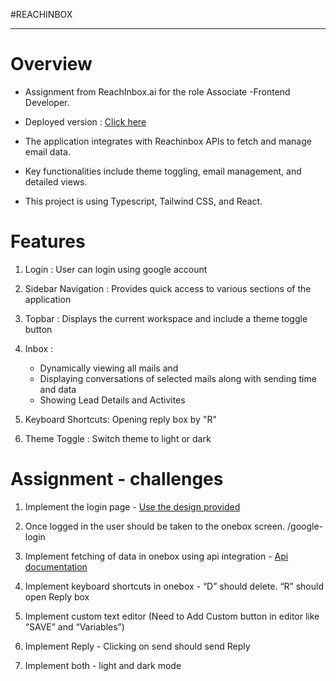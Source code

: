 #REACHINBOX

---

# Overview

- Assignment from ReachInbox.ai for the role Associate -Frontend Developer.

- Deployed version : [Click here](https://clinquant-strudel-d3863c.netlify.app/ "Live view")

- The application integrates with Reachinbox APIs to fetch and manage email data.

- Key functionalities include theme toggling, email management, and detailed views.

- This project is using Typescript, Tailwind CSS, and React.

#

# Features

1. Login : User can login using google account

2. Sidebar Navigation : Provides quick access to various sections of the application

3. Topbar : Displays the current workspace and include a theme toggle button

4. Inbox :

   - Dynamically viewing all mails and
   - Displaying conversations of selected mails along with sending time and data
   - Showing Lead Details and Activites

5. Keyboard Shortcuts: Opening reply box by "R"

6. Theme Toggle : Switch theme to light or dark

#

# Assignment - challenges

1. Implement the login page - [Use the design provided](https://www.figma.com/design/uECxqvFhEx9dn4ZuO7wqmu/Reachinbox-Assignment?node-id=0-1&t=bPv6mNJnCdO4qHfa-0 "Figma")

2. Once logged in the user should be taken to the onebox screen. /google-login

3. Implement fetching of data in onebox using api integration - [Api documentation](https://documenter.getpostman.com/view/30630244/2sA2rCTMKr#433eb613-e405-4239-9e2d-f20485b31b27 "API")

4. Implement keyboard shortcuts in onebox - “D” should delete. “R” should open Reply box

5. Implement custom text editor (Need to Add Custom button in editor like “SAVE” and “Variables”)

6. Implement Reply - Clicking on send should send Reply

7. Implement both - light and dark mode
